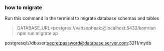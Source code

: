 ### how to migrate 

Run this command in the terminal to migrate database schemas and tables
> DATABASE_URL=postgres://vattsopheak:@localhost:5432/komrian npm run migrate up

postgresql://dbuser:secretpassword@database.server.com:3211/mydb